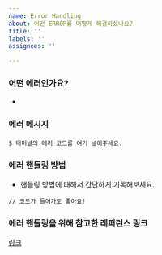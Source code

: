 ```yaml
---
name: Error Handling
about: 어떤 ERROR를 어떻게 해결하셨나요?
title: ''
labels: ''
assignees: ''

---
```


### 어떤 에러인가요?
- 
### 에러 메시지
```
$ 터미널의 에러 코드를 여기 넣어주세요.
```
### 에러 핸들링 방법
- 핸들링 방법에 대해서 간단하게 기록해보세요.
```
// 코드가 들어가도 좋아요!
```
### 에러 핸들링을 위해 참고한 레퍼런스 링크
[링크](https://stackoverflow.com/)
